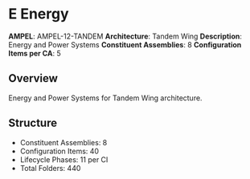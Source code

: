 # E Energy

**AMPEL**: AMPEL-12-TANDEM
**Architecture**: Tandem Wing
**Description**: Energy and Power Systems
**Constituent Assemblies**: 8
**Configuration Items per CA**: 5

## Overview
Energy and Power Systems for Tandem Wing architecture.

## Structure
- Constituent Assemblies: 8
- Configuration Items: 40
- Lifecycle Phases: 11 per CI
- Total Folders: 440
